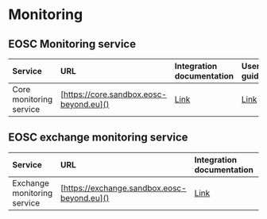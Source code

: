 # Monitoring
## EOSC Monitoring service
| Service                         |  URL                            | Integration documentation | User guides | Technology documentation | Owner  |
|:-------------------------------- |:------------------------------ |:--------------------------|:------------|:-------------------------|:-------|
| Core monitoring service |  [https://core.sandbox.eosc-beyond.eu]() | [Link](https://zenodo.org/records/7118591#.YzQQjezP0UQ) | [Link](https://argoeu.github.io/argo-web-api/openapi/explore) |  [Link](https://argoeu.github.io/argo-monitoring/)   | GRNET |


## EOSC exchange monitoring service
| Service                         |  URL                            | Integration documentation | User guides | Technology documentation | Owner  |
|:-------------------------------- |:------------------------------ |:--------------------------|:------------|:-------------------------|:-------|
| Exchange  monitoring service |   [https://exchange.sandbox.eosc-beyond.eu]() | [Link](https://zenodo.org/records/7118591#.YzQQjezP0UQ) | [Link](https://argoeu.github.io/argo-web-api/openapi/explore) |  [Link](https://argoeu.github.io/argo-monitoring/) |  GRNET |

